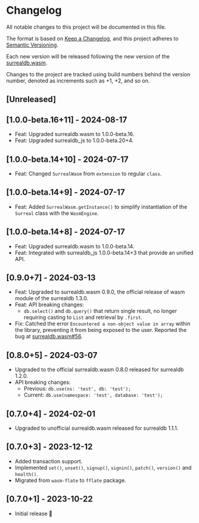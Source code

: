 # Changelog

All notable changes to this project will be documented in this file.

The format is based on [Keep a Changelog](https://keepachangelog.com/en/1.0.0/),
and this project adheres to [Semantic Versioning](https://semver.org/spec/v2.0.0.html).

Each new version will be released following the new version of the [surrealdb.wasm](https://github.com/surrealdb/surrealdb.wasm).

Changes to the project are tracked using build numbers behind the version number, denoted as increments such as +1, +2, and so on.

## [Unreleased]

## [1.0.0-beta.16+11] - 2024-08-17

- Feat: Upgraded surrealdb.wasm to 1.0.0-beta.16.
- Feat: Upgraded surrealdb_js to 1.0.0-beta.20+4.

## [1.0.0-beta.14+10] - 2024-07-17
- Feat: Changed `SurrealWasm` from `extension` to regular `class`.

## [1.0.0-beta.14+9] - 2024-07-17
- Feat: Added `SurrealWasm.getInstance()` to simplify instantiation of the `Surreal` class with the `WasmEngine`.

## [1.0.0-beta.14+8] - 2024-07-17

- Feat: Upgraded surrealdb.wasm to 1.0.0-beta.14.
- Feat: Integrated with surrealdb_js 1.0.0-beta.14+3 that provide an unified API.

## [0.9.0+7] - 2024-03-13

- Feat: Upgraded to surrealdb.wasm 0.9.0, the official release of wasm module of the surrealdb 1.3.0.
- Feat: API breaking changes:
  - `db.select()` and `db.query()` that return single result, no longer requiring casting to `List` and retrieval by `.first`.
- Fix: Catched the error `Encountered a non-object value in array` within the library, preventing it from being exposed to the user. Reported the bug at [surrealdb.wasm#56](https://github.com/surrealdb/surrealdb.wasm/issues/56).


## [0.8.0+5] - 2024-03-07

- Upgraded to the official surrealdb.wasm 0.8.0 released for surrealdb 1.2.0.
- API breaking changes: 
  - Previous: `db.use(ns: 'test', db: 'test');`
  - Current: `db.use(namespace: 'test', database: 'test');` 
  
## [0.7.0+4] - 2024-02-01

- Upgraded to unofficial surrealdb.wasm released for surrealdb 1.1.1.

## [0.7.0+3] - 2023-12-12

- Added transaction support.
- Implemented `set()`, `unset()`, `signup()`, `signin()`, `patch()`, `version()` and `health()`.
- Migrated from `wasm-flate` to `fflate` package.

## [0.7.0+1] - 2023-10-22

- Initial release 🎉
